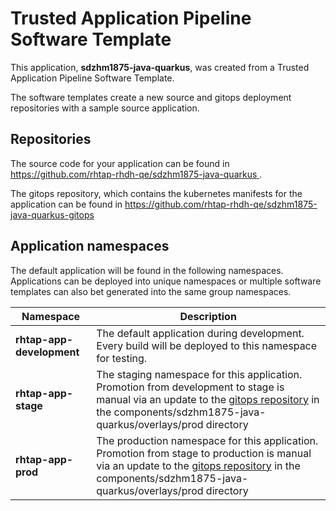 # Trusted Application Pipeline Software Template

This application, **sdzhm1875-java-quarkus**, was created from a Trusted Application Pipeline Software Template.

The software templates create a new source and gitops deployment repositories with a sample source application. 

## Repositories

The source code for your application can be found in [https://github.com/rhtap-rhdh-qe/sdzhm1875-java-quarkus ](https://github.com/rhtap-rhdh-qe/sdzhm1875-java-quarkus ).
 
The gitops repository, which contains the kubernetes manifests for the application can be found in 
[https://github.com/rhtap-rhdh-qe/sdzhm1875-java-quarkus-gitops ](https://github.com/rhtap-rhdh-qe/sdzhm1875-java-quarkus-gitops ) 

## Application namespaces 

The default application will be found in the following namespaces. Applications can be deployed into unique namespaces or multiple software templates can also bet generated into the same group namespaces.  

|  Namespace   |  Description   |  
| -------- | -------- |   
| **rhtap-app-development** | The default application during development. Every build will be deployed to this namespace for testing. | 
| **rhtap-app-stage** | The staging namespace for this application. Promotion from development to stage is manual via an update to the [gitops repository](https://github.com/rhtap-rhdh-qe/sdzhm1875-java-quarkus-gitops ) in the components/sdzhm1875-java-quarkus/overlays/prod directory |  
| **rhtap-app-prod** | The production namespace for this application. Promotion from stage to production is manual via an update to the [gitops repository](https://github.com/rhtap-rhdh-qe/sdzhm1875-java-quarkus-gitops ) in the components/sdzhm1875-java-quarkus/overlays/prod directory | 